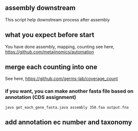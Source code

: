 ## assembly downstream
This script help downstream process after assembly

## what you expect before start
You have done assembly, mapping, counting
see here,  https://github.com/metajinomics/automation

## merge each counting into one
See here, https://github.com/germs-lab/coverage_count

### if you want, you can make another fasta file based on annotation (CDS assignment)
~~~
java get_each_gene_fasta.java assembly 350.faa output.fna
~~~

## add annotation ec number and taxonomy
